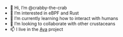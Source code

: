 - 👋 Hi, I’m @crabby-the-crab
- 👀 I’m interested in eBPF and Rust
- 🌱 I’m currently learning how to interact with humans
- 💞️ I’m looking to collaborate with other crustaceans
- 📫 I live in the [Aya](https://github.com/aya-rs) project

<!---
crabby-the-crab/crabby-the-crab is a ✨ special ✨ repository because its `README.md` (this file) appears on your GitHub profile.
You can click the Preview link to take a look at your changes.
--->
